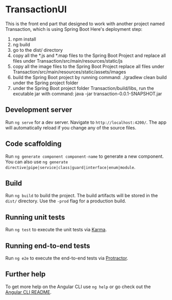 # TransactionUI

This is the front end part that designed to work with another project named Transaction, which is using Spring Boot
Here's deployment step:
1. npm install
2. ng build
3. go to the dist/ directory 
4. copy all the *.js and *.map files to the Spring Boot Project and replace all files under Transaction/src/main/resources/static/js 
5. copy all the image files to the Spring Boot Project replace all files under Transaction/src/main/resources/static/assets/images
6. build the Spring Boot project by running command: ./gradlew clean build  under the Spring project folder
7. under the Spring Boot project folder Transaction/build/libs, run the excutable jar with command:  java -jar transaction-0.0.1-SNAPSHOT.jar
    

## Development server

Run `ng serve` for a dev server. Navigate to `http://localhost:4200/`. The app will automatically reload if you change any of the source files.

## Code scaffolding

Run `ng generate component component-name` to generate a new component. You can also use `ng generate directive|pipe|service|class|guard|interface|enum|module`.

## Build

Run `ng build` to build the project. The build artifacts will be stored in the `dist/` directory. Use the `-prod` flag for a production build.


## Running unit tests

Run `ng test` to execute the unit tests via [Karma](https://karma-runner.github.io).

## Running end-to-end tests

Run `ng e2e` to execute the end-to-end tests via [Protractor](http://www.protractortest.org/).

## Further help

To get more help on the Angular CLI use `ng help` or go check out the [Angular CLI README](https://github.com/angular/angular-cli/blob/master/README.md).
